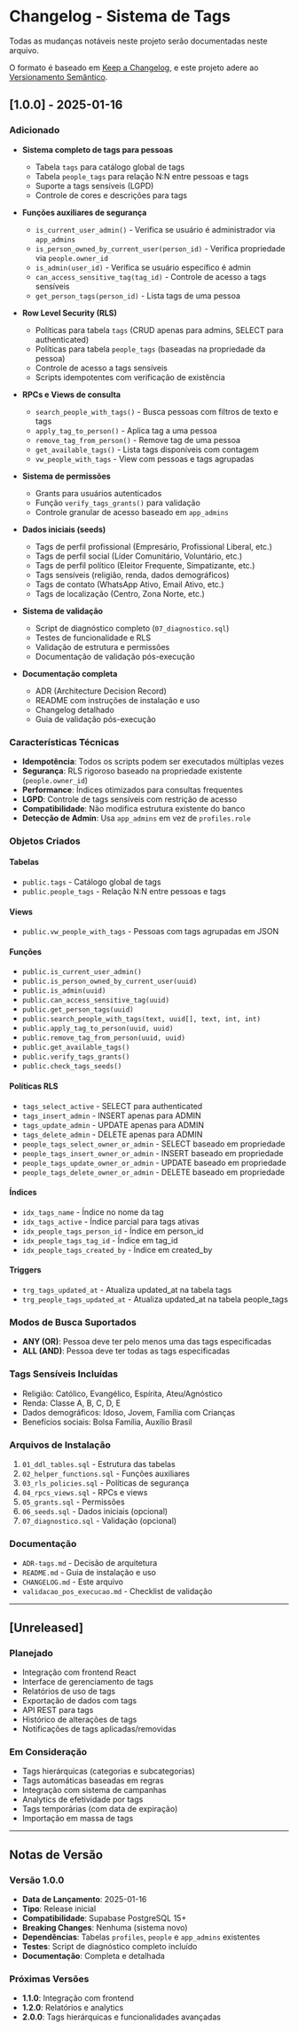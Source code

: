 # Changelog - Sistema de Tags

Todas as mudanças notáveis neste projeto serão documentadas neste arquivo.

O formato é baseado em [Keep a Changelog](https://keepachangelog.com/pt-BR/1.0.0/),
e este projeto adere ao [Versionamento Semântico](https://semver.org/lang/pt-BR/).

## [1.0.0] - 2025-01-16

### Adicionado
- **Sistema completo de tags para pessoas**
  - Tabela `tags` para catálogo global de tags
  - Tabela `people_tags` para relação N:N entre pessoas e tags
  - Suporte a tags sensíveis (LGPD)
  - Controle de cores e descrições para tags

- **Funções auxiliares de segurança**
  - `is_current_user_admin()` - Verifica se usuário é administrador via `app_admins`
  - `is_person_owned_by_current_user(person_id)` - Verifica propriedade via `people.owner_id`
  - `is_admin(user_id)` - Verifica se usuário específico é admin
  - `can_access_sensitive_tag(tag_id)` - Controle de acesso a tags sensíveis
  - `get_person_tags(person_id)` - Lista tags de uma pessoa

- **Row Level Security (RLS)**
  - Políticas para tabela `tags` (CRUD apenas para admins, SELECT para authenticated)
  - Políticas para tabela `people_tags` (baseadas na propriedade da pessoa)
  - Controle de acesso a tags sensíveis
  - Scripts idempotentes com verificação de existência

- **RPCs e Views de consulta**
  - `search_people_with_tags()` - Busca pessoas com filtros de texto e tags
  - `apply_tag_to_person()` - Aplica tag a uma pessoa
  - `remove_tag_from_person()` - Remove tag de uma pessoa
  - `get_available_tags()` - Lista tags disponíveis com contagem
  - `vw_people_with_tags` - View com pessoas e tags agrupadas

- **Sistema de permissões**
  - Grants para usuários autenticados
  - Função `verify_tags_grants()` para validação
  - Controle granular de acesso baseado em `app_admins`

- **Dados iniciais (seeds)**
  - Tags de perfil profissional (Empresário, Profissional Liberal, etc.)
  - Tags de perfil social (Líder Comunitário, Voluntário, etc.)
  - Tags de perfil político (Eleitor Frequente, Simpatizante, etc.)
  - Tags sensíveis (religião, renda, dados demográficos)
  - Tags de contato (WhatsApp Ativo, Email Ativo, etc.)
  - Tags de localização (Centro, Zona Norte, etc.)

- **Sistema de validação**
  - Script de diagnóstico completo (`07_diagnostico.sql`)
  - Testes de funcionalidade e RLS
  - Validação de estrutura e permissões
  - Documentação de validação pós-execução

- **Documentação completa**
  - ADR (Architecture Decision Record)
  - README com instruções de instalação e uso
  - Changelog detalhado
  - Guia de validação pós-execução

### Características Técnicas
- **Idempotência**: Todos os scripts podem ser executados múltiplas vezes
- **Segurança**: RLS rigoroso baseado na propriedade existente (`people.owner_id`)
- **Performance**: Índices otimizados para consultas frequentes
- **LGPD**: Controle de tags sensíveis com restrição de acesso
- **Compatibilidade**: Não modifica estrutura existente do banco
- **Detecção de Admin**: Usa `app_admins` em vez de `profiles.role`

### Objetos Criados

#### Tabelas
- `public.tags` - Catálogo global de tags
- `public.people_tags` - Relação N:N entre pessoas e tags

#### Views
- `public.vw_people_with_tags` - Pessoas com tags agrupadas em JSON

#### Funções
- `public.is_current_user_admin()`
- `public.is_person_owned_by_current_user(uuid)`
- `public.is_admin(uuid)`
- `public.can_access_sensitive_tag(uuid)`
- `public.get_person_tags(uuid)`
- `public.search_people_with_tags(text, uuid[], text, int, int)`
- `public.apply_tag_to_person(uuid, uuid)`
- `public.remove_tag_from_person(uuid, uuid)`
- `public.get_available_tags()`
- `public.verify_tags_grants()`
- `public.check_tags_seeds()`

#### Políticas RLS
- `tags_select_active` - SELECT para authenticated
- `tags_insert_admin` - INSERT apenas para ADMIN
- `tags_update_admin` - UPDATE apenas para ADMIN
- `tags_delete_admin` - DELETE apenas para ADMIN
- `people_tags_select_owner_or_admin` - SELECT baseado em propriedade
- `people_tags_insert_owner_or_admin` - INSERT baseado em propriedade
- `people_tags_update_owner_or_admin` - UPDATE baseado em propriedade
- `people_tags_delete_owner_or_admin` - DELETE baseado em propriedade

#### Índices
- `idx_tags_name` - Índice no nome da tag
- `idx_tags_active` - Índice parcial para tags ativas
- `idx_people_tags_person_id` - Índice em person_id
- `idx_people_tags_tag_id` - Índice em tag_id
- `idx_people_tags_created_by` - Índice em created_by

#### Triggers
- `trg_tags_updated_at` - Atualiza updated_at na tabela tags
- `trg_people_tags_updated_at` - Atualiza updated_at na tabela people_tags

### Modos de Busca Suportados
- **ANY (OR)**: Pessoa deve ter pelo menos uma das tags especificadas
- **ALL (AND)**: Pessoa deve ter todas as tags especificadas

### Tags Sensíveis Incluídas
- Religião: Católico, Evangélico, Espírita, Ateu/Agnóstico
- Renda: Classe A, B, C, D, E
- Dados demográficos: Idoso, Jovem, Família com Crianças
- Benefícios sociais: Bolsa Família, Auxílio Brasil

### Arquivos de Instalação
1. `01_ddl_tables.sql` - Estrutura das tabelas
2. `02_helper_functions.sql` - Funções auxiliares
3. `03_rls_policies.sql` - Políticas de segurança
4. `04_rpcs_views.sql` - RPCs e views
5. `05_grants.sql` - Permissões
6. `06_seeds.sql` - Dados iniciais (opcional)
7. `07_diagnostico.sql` - Validação (opcional)

### Documentação
- `ADR-tags.md` - Decisão de arquitetura
- `README.md` - Guia de instalação e uso
- `CHANGELOG.md` - Este arquivo
- `validacao_pos_execucao.md` - Checklist de validação

---

## [Unreleased]

### Planejado
- Integração com frontend React
- Interface de gerenciamento de tags
- Relatórios de uso de tags
- Exportação de dados com tags
- API REST para tags
- Histórico de alterações de tags
- Notificações de tags aplicadas/removidas

### Em Consideração
- Tags hierárquicas (categorias e subcategorias)
- Tags automáticas baseadas em regras
- Integração com sistema de campanhas
- Analytics de efetividade por tags
- Tags temporárias (com data de expiração)
- Importação em massa de tags

---

## Notas de Versão

### Versão 1.0.0
- **Data de Lançamento**: 2025-01-16
- **Tipo**: Release inicial
- **Compatibilidade**: Supabase PostgreSQL 15+
- **Breaking Changes**: Nenhuma (sistema novo)
- **Dependências**: Tabelas `profiles`, `people` e `app_admins` existentes
- **Testes**: Script de diagnóstico completo incluído
- **Documentação**: Completa e detalhada

### Próximas Versões
- **1.1.0**: Integração com frontend
- **1.2.0**: Relatórios e analytics
- **2.0.0**: Tags hierárquicas e funcionalidades avançadas